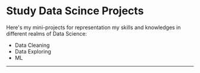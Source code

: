# Study Data Scince Projects
Here's my mini-projects for representation my skills and knowledges in different realms of Data Science:
- Data Cleaning
- Data Exploring
- ML
----
